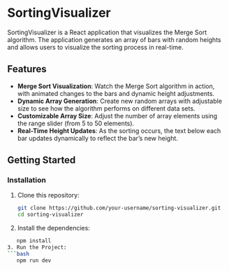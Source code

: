 # SortingVisualizer

SortingVisualizer is a React application that visualizes the Merge Sort algorithm. The application generates an array of bars with random heights and allows users to visualize the sorting process in real-time.

## Features

- **Merge Sort Visualization**: Watch the Merge Sort algorithm in action, with animated changes to the bars and dynamic height adjustments.
- **Dynamic Array Generation**: Create new random arrays with adjustable size to see how the algorithm performs on different data sets.
- **Customizable Array Size**: Adjust the number of array elements using the range slider (from 5 to 50 elements).
- **Real-Time Height Updates**: As the sorting occurs, the text below each bar updates dynamically to reflect the bar’s new height.

## Getting Started


### Installation

1. Clone this repository:

   ```bash
   git clone https://github.com/your-username/sorting-visualizer.git
   cd sorting-visualizer

2. Install the dependencies:
 ```bash
    npm install
3. Run the Project:
 ```bash
    npm run dev
